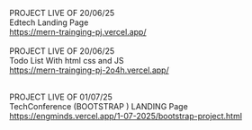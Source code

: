 PROJECT LIVE OF 20/06/25 <br>
Edtech Landing Page<br>
https://mern-trainging-pj.vercel.app/
<br>
<br>
PROJECT LIVE OF 20/06/25 <br>
Todo List With html css and JS <br>
https://mern-trainging-pj-2o4h.vercel.app/
<br>
<br>

PROJECT LIVE OF 01/07/25 <br>
TechConference (BOOTSTRAP ) LANDING Page <br>
https://engminds.vercel.app/1-07-2025/bootstrap-project.html


